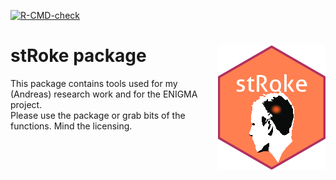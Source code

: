 <!-- badges: start -->
[![R-CMD-check](https://github.com/agdamsbo/stRoke/actions/workflows/R-CMD-check.yaml/badge.svg)](https://github.com/agdamsbo/stRoke/actions/workflows/R-CMD-check.yaml)
<!-- badges: end -->

# stRoke package <img src="man/figures/hexlogo.png" align="right" />

This package contains tools used for my (Andreas) research work and for the ENIGMA project.    
Please use the package or grab bits of the functions. Mind the licensing.